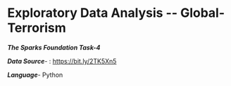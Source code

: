 # Exploratory Data Analysis -- Global-Terrorism

***The Sparks Foundation Task-4***

***Data Source***- : https://bit.ly/2TK5Xn5

***Language***- Python

